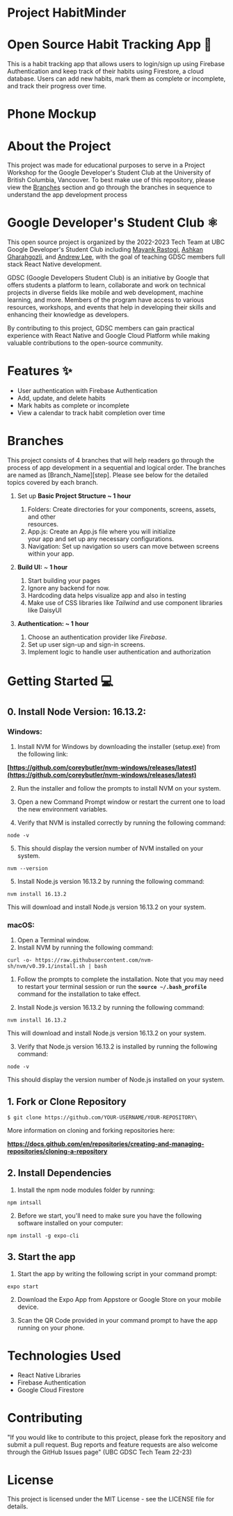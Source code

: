 # Project HabitMinder

# Open Source Habit Tracking App :iphone:

This is a habit tracking app that allows users to login/sign up using Firebase Authentication and keep track of their habits using Firestore, a cloud database. Users can add new habits, mark them as complete or incomplete, and track their progress over time.

# Phone Mockup

# About the Project

This project was made for educational purposes to serve in a Project Workshop for the Google Developer's Student Club at the University of British Columbia, Vancouver.
To best make use of this repository, please view the [Branches](#branches) section and go through the branches in sequence to understand the app development process

# Google Developer's Student Club ⚛️

This open source project is organized by the 2022-2023 Tech Team at UBC Google Developer's Student Club including [Mayank Rastogi], [Ashkan Gharahgozli], and [Andrew Lee], with the goal of teaching GDSC members full stack React Native development.

[ashkan gharahgozli]: https://www.linkedin.com/in/ashgozli
[mayank rastogi]: https://www.linkedin.com/in/mayankrastogi02/
[andrew lee]: https://www.linkedin.com/in/andrew-lee-0897aa210/

GDSC (Google Developers Student Club) is an initiative by Google that offers students a platform to learn, collaborate and work on technical projects in diverse fields like mobile and web development, machine learning, and more. Members of the program have access to various resources, workshops, and events that help in developing their skills and enhancing their knowledge as developers.

By contributing to this project, GDSC members can gain practical experience with React Native and Google Cloud Platform while making valuable contributions to the open-source community.

# Features :sparkles:

- User authentication with Firebase Authentication
- Add, update, and delete habits
- Mark habits as complete or incomplete
- View a calendar to track habit completion over time

# Branches

This project consists of 4 branches that will help readers go through the process of app development in a sequential and logical order.
The branches are named as [Branch_Name][step]. Please see below for the detailed topics covered by each branch.

1.  Set up **Basic Project Structure ~ 1 hour**

    1. Folders: Create directories for your components, screens, assets, and other  
       resources.
    2. App.js: Create an App.js file where you will initialize  
       your app and set up any necessary configurations.
    3. Navigation: Set up navigation so users can move between screens within your app.

2.  **Build UI:** ~ **1 hour**
    1. Start building your pages
    2. Ignore any backend for now.
    3. Hardcoding data helps visualize app and also in testing
    4. Make use of CSS libraries like _Tailwind_ and use component libraries like DaisyUI
3.  **Authentication: ~ 1 hour**
    1.  Choose an authentication provider like _Firebase_.
    2.  Set up user sign-up and sign-in screens.
    3.  Implement logic to handle user authentication and authorization

# Getting Started 💻

## 0. Install Node Version: 16.13.2:

### **Windows:**

1. Install NVM for Windows by downloading the installer (setup.exe) from the following link:

**[https://github.com/coreybutler/nvm-windows/releases/latest](https://github.com/coreybutler/nvm-windows/releases/latest)**

2. Run the installer and follow the prompts to install NVM on your system.

3. Open a new Command Prompt window or restart the current one to load the new environment variables.

4. Verify that NVM is installed correctly by running the following command:

```
node -v
```

5. This should display the version number of NVM installed on your system.

```
nvm --version
```

5. Install Node.js version 16.13.2 by running the following command:

```
nvm install 16.13.2
```

This will download and install Node.js version 16.13.2 on your system.

### **macOS:**

1. Open a Terminal window.
2. Install NVM by running the following command:

```
curl -o- https://raw.githubusercontent.com/nvm-sh/nvm/v0.39.1/install.sh | bash
```

1. Follow the prompts to complete the installation. Note that you may need to restart your terminal session or run the **`source ~/.bash_profile`** command for the installation to take effect.

2. Install Node.js version 16.13.2 by running the following command:

```
nvm install 16.13.2
```

This will download and install Node.js version 16.13.2 on your system.

3. Verify that Node.js version 16.13.2 is installed by running the following command:

```
node -v
```

This should display the version number of Node.js installed on your system.

## 1. Fork or Clone Repository

```
$ git clone https://github.com/YOUR-USERNAME/YOUR-REPOSITORY\
```

More information on cloning and forking repositories here:

**https://docs.github.com/en/repositories/creating-and-managing-repositories/cloning-a-repository**

## 2. Install Dependencies

1. Install the npm node modules folder by running:

```
npm intsall
```

2. Before we start, you'll need to make sure you have the following software installed on your computer:

```
npm install -g expo-cli
```

## 3. Start the app

1. Start the app by writing the following script in your command prompt:

```
expo start
```

2. Download the Expo App from Appstore or Google Store on your mobile device.

3. Scan the QR Code provided in your command prompt to have the app running on your phone.

# Technologies Used

- React Native Libraries
- Firebase Authentication
- Google Cloud Firestore

# Contributing

"If you would like to contribute to this project, please fork the repository and submit a pull request. Bug reports and feature requests are also welcome through the GitHub Issues page" (UBC GDSC Tech Team 22-23)

# License

This project is licensed under the MIT License - see the LICENSE file for details.
